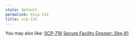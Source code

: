 ```yaml
---
style: default
permalink: Xscp-131
title: scp-131
---
```

You may also like:
[SCP-718](http://scp-wiki.net/scp-718)
[Secure Facility Dossier: Site-81](http://scp-wiki.net/secure-facility-dossier-site-81)